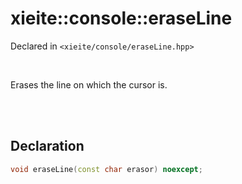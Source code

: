 # xieite::console::eraseLine
Declared in `<xieite/console/eraseLine.hpp>`

<br/>

Erases the line on which the cursor is.

<br/><br/>

## Declaration
```cpp
void eraseLine(const char erasor) noexcept;
```
